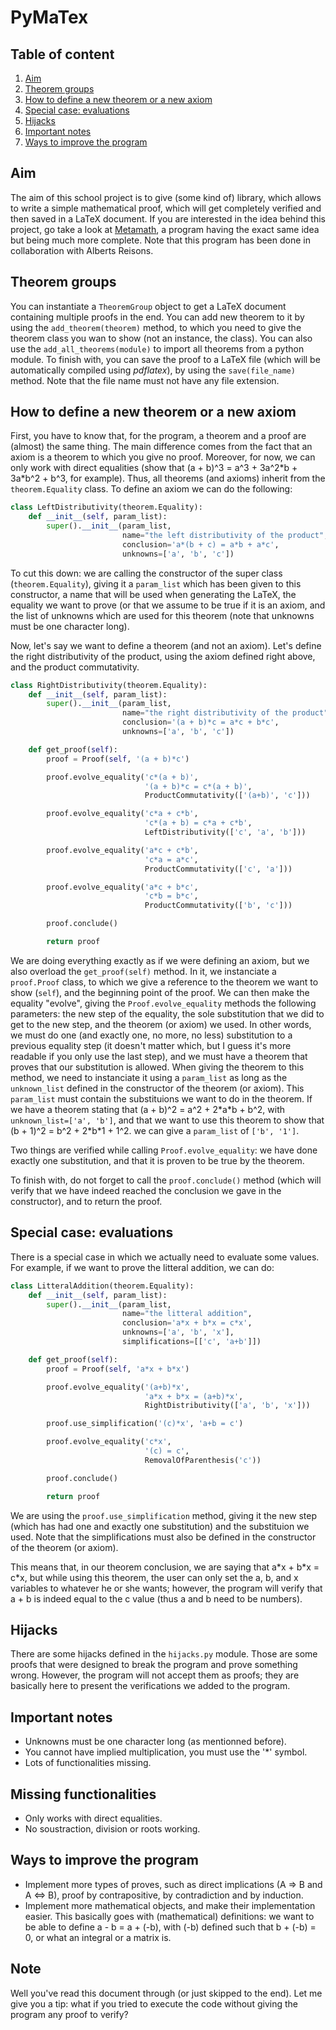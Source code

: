 # PyMaTex
## Table of content
1. [Aim](#Aim)
2. [Theorem groups](#Theorem-groups)
3. [How to define a new theorem or a new axiom](#How-to-define-a-new-theorem-or-a-new-axiom)
4. [Special case: evaluations](#Special-case-evaluations)
5. [Hijacks](#Hijacks)
6. [Important notes](#Important-notes)
7. [Ways to improve the program](#Ways-to-improve-the-program)

## Aim
The aim of this school project is to give (some kind of) library, which allows to write a simple mathematical proof, which will get completely verified and then saved in a LaTeX document. If you are interested in the idea behind this project, go take a look at [Metamath](http://us.metamath.org/), a program having the exact same idea but being much more complete. Note that this program has been done in collaboration with Alberts Reisons.

## Theorem groups
You can instantiate a ```TheoremGroup``` object to get a LaTeX document containing multiple proofs in the end. You can add new theorem to it by using the ```add_theorem(theorem)``` method, to which you need to give the theorem class you wan to show (not an instance, the class). You can also use the ```add_all_theorems(module)``` to import all theorems from a python module. To finish with, you can save the proof to a LaTeX file (which will be automatically compiled using *pdflatex*), by using the ```save(file_name)``` method. Note that the file name must not have any file extension.

## How to define a new theorem or a new axiom
First, you have to know that, for the program, a theorem and a proof are (almost) the same thing. The main difference comes from the fact that an axiom is a theorem to which you give no proof. Moreover, for now, we can only work with direct equalities (show that (a + b)^3 = a^3 + 3a^2\*b + 3a\*b^2 + b^3, for example). Thus, all theorems (and axioms) inherit from the ```theorem.Equality``` class. To define an axiom we can do the following:
```python
class LeftDistributivity(theorem.Equality):
    def __init__(self, param_list):
        super().__init__(param_list,
                         name="the left distributivity of the product",
                         conclusion='a*(b + c) = a*b + a*c',
                         unknowns=['a', 'b', 'c'])
```

To cut this down: we are calling the constructor of the super class (```theorem.Equality```), giving it a ```param_list``` which has been given to this constructor, a name that will be used when generating the LaTeX, the equality we want to prove (or that we assume to be true if it is an axiom, and the list of unknowns which are used for this theorem (note that unknowns must be one character long).

Now, let's say we want to define a theorem (and not an axiom). Let's define the right distributivity of the product, using the axiom defined right above, and the product commutativity. 
```python
class RightDistributivity(theorem.Equality):
    def __init__(self, param_list):
        super().__init__(param_list,
                         name="the right distributivity of the product",
                         conclusion='(a + b)*c = a*c + b*c',
                         unknowns=['a', 'b', 'c'])

    def get_proof(self):
        proof = Proof(self, '(a + b)*c')

        proof.evolve_equality('c*(a + b)',
                              '(a + b)*c = c*(a + b)',
                              ProductCommutativity(['(a+b)', 'c']))

        proof.evolve_equality('c*a + c*b',
                              'c*(a + b) = c*a + c*b',
                              LeftDistributivity(['c', 'a', 'b']))

        proof.evolve_equality('a*c + c*b',
                              'c*a = a*c',
                              ProductCommutativity(['c', 'a']))

        proof.evolve_equality('a*c + b*c',
                              'c*b = b*c',
                              ProductCommutativity(['b', 'c']))

        proof.conclude()

        return proof
```

We are doing everything exactly as if we were defining an axiom, but we also overload the ```get_proof(self)``` method. In it, we instanciate a ```proof.Proof``` class, to which we give a reference to the theorem we want to show (```self```), and the beginning point of the proof. We can then make the equality "evolve", giving the ```Proof.evolve_equality``` methods the following parameters: the new step of the equality, the sole substitution that we did to get to the new step, and the theorem (or axiom) we used. In other words, we must do one (and exactly one, no more, no less) substitution to a previous equality step (it doesn't matter which, but I guess it's more readable if you only use the last step), and we must have a theorem that proves that our substitution is allowed. When giving the theorem to this method, we need to instanciate it using a ```param_list``` as long as the ```unknown_list``` defined in the constructor of the theorem (or axiom). This ```param_list``` must contain the substituions we want to do in the theorem. If we have a theorem stating that (a + b)^2 = a^2 + 2\*a\*b + b^2, with ```unknown_list=['a', 'b']```, and that we want to use this theorem to show that (b + 1)^2 = b^2 + 2\*b\*1 + 1^2. we can give a ```param_list``` of ```['b', '1']```.

Two things are verified while calling ```Proof.evolve_equality```: we have done exactly one substitution, and that it is proven to be true by the theorem.

To finish with, do not forget to call the ```proof.conclude()``` method (which will verify that we have indeed reached the conclusion we gave in the constructor), and to return the proof.

## Special case: evaluations
There is a special case in which we actually need to evaluate some values. For example, if we want to prove the litteral addition, we can do:
```python
class LitteralAddition(theorem.Equality):
    def __init__(self, param_list):
        super().__init__(param_list,
                         name="the litteral addition",
                         conclusion='a*x + b*x = c*x',
                         unknowns=['a', 'b', 'x'],
                         simplifications=[['c', 'a+b']])

    def get_proof(self):
        proof = Proof(self, 'a*x + b*x')

        proof.evolve_equality('(a+b)*x',
                              'a*x + b*x = (a+b)*x',
                              RightDistributivity(['a', 'b', 'x']))

        proof.use_simplification('(c)*x', 'a+b = c')

        proof.evolve_equality('c*x',
                              '(c) = c',
                              RemovalOfParenthesis('c'))

        proof.conclude()

        return proof
```

We are using the ```proof.use_simplification``` method, giving it the new step (which has had one and exactly one substitution) and the substituion we used. Note that the simplifications must also be defined in the constructor of the theorem (or axiom). 

This means that, in our theorem conclusion, we are saying that a\*x + b\*x = c\*x, but while using this theorem, the user can only set the a, b, and x variables to whatever he or she wants; however, the program will verify that a + b is indeed equal to the c value (thus a and b need to be numbers).

## Hijacks
There are some hijacks defined in the ```hijacks.py``` module. Those are some proofs that were designed to break the program and prove something wrong. However, the program will not accept them as proofs; they are basically here to present the verifications we added to the program. 

## Important notes
- Unknowns must be one character long (as mentionned before).
- You cannot have implied multiplication, you must use the '\*' symbol.
- Lots of functionalities missing.

## Missing functionalities
- Only works with direct equalities.
- No soustraction, division or roots working.

## Ways to improve the program
- Implement more types of proves, such as direct implications (A => B and A <=> B), proof by contrapositive, by contradiction and by induction.
- Implement more mathematical objects, and make their implementation easier. This basically goes with (mathematical) definitions: we want to be able to define a - b = a + (-b), with (-b) defined such that b + (-b) = 0, or what an integral or a matrix is. 

## Note
Well you've read this document through (or just skipped to the end). Let me give you a tip: what if you tried to execute the code without giving the program any proof to verify?
